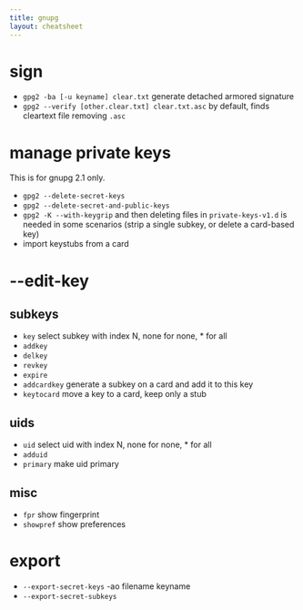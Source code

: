 ```yaml
---
title: gnupg
layout: cheatsheet
---
```

# sign
- `gpg2 -ba [-u keyname] clear.txt` generate detached armored signature
- `gpg2 --verify [other.clear.txt] clear.txt.asc` by default, finds cleartext
  file removing `.asc`

# manage private keys
This is for gnupg 2.1 only.
- `gpg2 --delete-secret-keys`
- `gpg2 --delete-secret-and-public-keys`
- `gpg2 -K --with-keygrip` and then deleting files in `private-keys-v1.d` is
  needed in some scenarios (strip a single subkey, or delete a card-based key)
- import keystubs from a card

# --edit-key

## subkeys
- `key` select subkey with index N, none for none, * for all
- `addkey`
- `delkey`
- `revkey`
- `expire`
- `addcardkey` generate a subkey on a card and add it to this key
- `keytocard` move a key to a card, keep only a stub

## uids
- `uid` select uid with index N, none for none, * for all
- `adduid`
- `primary` make uid primary

## misc
- `fpr` show fingerprint
- `showpref` show preferences

# export
- `--export-secret-keys` -ao filename keyname
- `--export-secret-subkeys`
